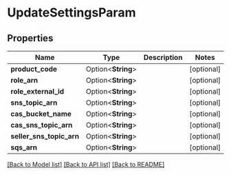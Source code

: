 # UpdateSettingsParam

## Properties

Name | Type | Description | Notes
------------ | ------------- | ------------- | -------------
**product_code** | Option<**String**> |  | [optional]
**role_arn** | Option<**String**> |  | [optional]
**role_external_id** | Option<**String**> |  | [optional]
**sns_topic_arn** | Option<**String**> |  | [optional]
**cas_bucket_name** | Option<**String**> |  | [optional]
**cas_sns_topic_arn** | Option<**String**> |  | [optional]
**seller_sns_topic_arn** | Option<**String**> |  | [optional]
**sqs_arn** | Option<**String**> |  | [optional]

[[Back to Model list]](../README.md#documentation-for-models) [[Back to API list]](../README.md#documentation-for-api-endpoints) [[Back to README]](../README.md)


